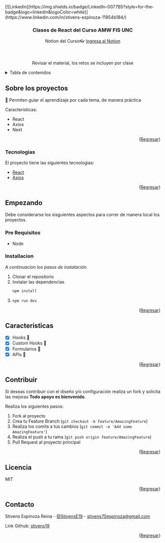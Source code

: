 <div id="top"></div>
[![Linkedin](https://img.shields.io/badge/LinkedIn-0077B5?style=for-the-badge&logo=linkedin&logoColor=white)](https://www.linkedin.com/in/stivens-espinoza-11954b184/)


<!-- PROJECT LOGO -->
<br />
<div align="center">

  <h3 align="center">Clases de React del Curso AMW FIS UNC</h3>

  <p align="center">
   Notion del Curso👓
   <a href="https://www.notion.so/DAW-FIS-3d4bdb39505e433bac18ab57d6b53264?pvs=4">Ingresa al Notion</a>
    <br />
    <br />
    <br />

  </p>
</div>
<div align="center">
   <!-- <img src="https://i.ibb.co/tXYZcsT/react18.png" alt="screenshot" border="0"> -->
   <p>Revisar el material, los retos se incluyen por clase</p>
</div>


<!-- TABLE OF CONTENTS -->
<details>
  <summary>Tabla de contenidos</summary>
  <ol>
    <li>
      <a href="#sobre-el-proyecto">Sobre los proyectos 🚀</a>
      <ul>
        <li><a href="#tecnologias">Tecnologias</a></li>
      </ul>
    </li>
    <li>
      <a href="#empezando">Empezando</a>
      <ul>
        <li><a href="#pre-requisitos">Pre requisitos</a></li>
        <li><a href="#installacion">Instalacion</a></li>
      </ul>
    </li>
    <li><a href="#caracteristicas">Caracteristicas</a></li>
    <li><a href="#contribuir">Contribuir</a></li>
    <li><a href="#licencia">Licencia</a></li>
    <li><a href="#contacto">Contacto</a></li>
  </ol>
</details>



<!-- ABOUT THE PROJECT -->
## Sobre los proyectos

🚀 Permiten guiar el aprendizaje por cada tema, de manera práctica

Caracteristicas:
* React
* Axios
* Next

<p align="right">(<a href="#top">Regresar</a>)</p>



### Tecnologias

El proyecto tiene las siguientes tecnologias:
* [React]([https://es.react.dev/])
* [Axios]([https://axios-http.com/docs/intro])



<p align="right">(<a href="#top">Regresar</a>)</p>



<!-- GETTING STARTED -->
## Empezando

Debe considerarse los sisguientes aspectos para correr de manera local los proyectos.

### Pre Requisitos

* Node

### Installacion

_A continuacion los pasos de instalación._

1. Clonar el repositorio
2. Instalar las dependencias
   ```sh
   npm install
   ```
3. ```sh
   npm run dev
   ```

<p align="right">(<a href="#top">Regresar</a>)</p>



<!-- ROADMAP -->
## Caracteristicas

- [x] Hooks 📱
- [x] Custom Hooks 🧔
- [x] Formularios 🧔
- [x] APIs 🧔

<p align="right">(<a href="#top">Regresar</a>)</p>



<!-- CONTRIBUTING -->
## Contribuir

Si deseas contribuir con el diseño y/o configuración realiza un fork y solicita las mejoras **Todo apoyo es bienvenido**.

Realiza los siguientes pasos:

1. Fork al proyecto
2. Crea tu Feature Branch (`git checkout -b feature/AmazingFeature`)
3. Realiza los comits a tus cambios (`git commit -m 'Add some AmazingFeature'`)
4. Realiza el push a tu rama (`git push origin feature/AmazingFeature`)
5. Pull Request al proyecto principal

<p align="right">(<a href="#top">Regresar</a>)</p>



<!-- LICENSE -->
## Licencia

MIT

<p align="right">(<a href="#top">Regresar</a>)</p>



<!-- CONTACT -->
## Contacto

Stivens Espinoza Reina - [@StivensE19](https://twitter.com/StivensE19) - stivens70espinoza@gmail.com

Link Github: [stivens19](https://github.com/stivens19)

<p align="right">(<a href="#top">Regresar</a>)</p>
